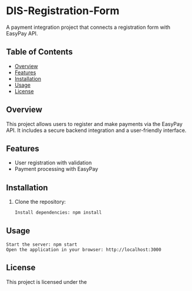 # DIS-Registration-Form

A payment integration project that connects a registration form with EasyPay API.

## Table of Contents
- [Overview](#overview)
- [Features](#features)
- [Installation](#installation)
- [Usage](#usage)
- [License](#license)

## Overview
This project allows users to register and make payments via the EasyPay API. It includes a secure backend integration and a user-friendly interface.

## Features
- User registration with validation
- Payment processing with EasyPay

## Installation
1. Clone the repository:
   ```bash
   Install dependencies: npm install

## Usage
    Start the server: npm start
    Open the application in your browser: http://localhost:3000

## License
This project is licensed under the 